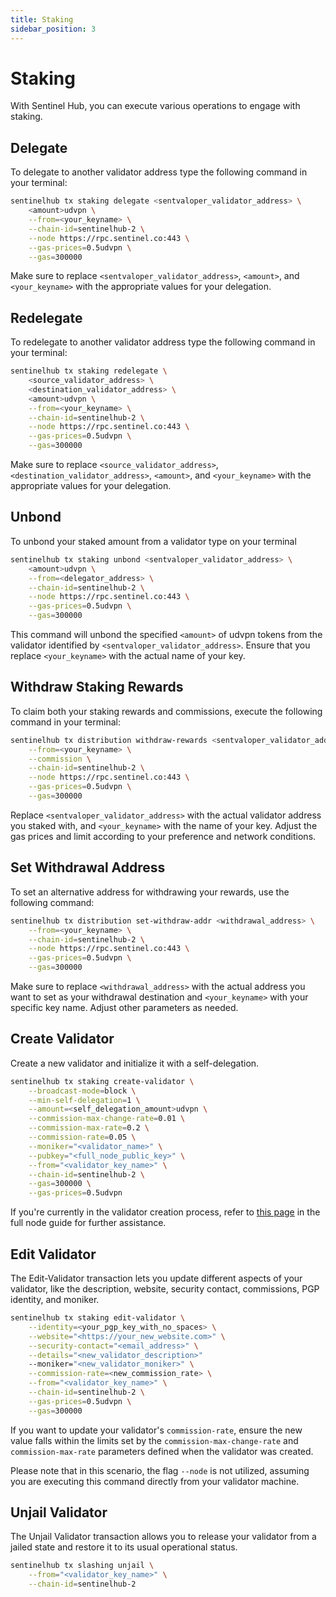 ```yaml
---
title: Staking
sidebar_position: 3
---
```


# Staking

With Sentinel Hub, you can execute various operations to engage with staking.


## Delegate

To delegate to another validator address type the following command in your terminal:

```bash
sentinelhub tx staking delegate <sentvaloper_validator_address> \
    <amount>udvpn \
    --from=<your_keyname> \
    --chain-id=sentinelhub-2 \
    --node https://rpc.sentinel.co:443 \
    --gas-prices=0.5udvpn \
    --gas=300000
```

Make sure to replace `<sentvaloper_validator_address>`, `<amount>`, and `<your_keyname>` with the appropriate values for your delegation.


## Redelegate

To redelegate to another validator address type the following command in your terminal:

```bash
sentinelhub tx staking redelegate \
    <source_validator_address> \
    <destination_validator_address> \
    <amount>udvpn \
    --from=<your_keyname> \
    --chain-id=sentinelhub-2 \
    --node https://rpc.sentinel.co:443 \
    --gas-prices=0.5udvpn \
    --gas=300000
```

Make sure to replace `<source_validator_address>`,  `<destination_validator_address>`, `<amount>`, and `<your_keyname>` with the appropriate values for your delegation.


## Unbond

To unbond your staked amount from a validator type on your terminal

```bash
sentinelhub tx staking unbond <sentvaloper_validator_address> \
    <amount>udvpn \
    --from=<delegator_address> \
    --chain-id=sentinelhub-2 \
    --node https://rpc.sentinel.co:443 \
    --gas-prices=0.5udvpn \
    --gas=300000
```

This command will unbond the specified `<amount>` of udvpn tokens from the validator identified by `<sentvaloper_validator_address>`. Ensure that you replace `<your_keyname>` with the actual name of your key.


## Withdraw Staking Rewards

To claim both your staking rewards and commissions, execute the following command in your terminal:

```bash
sentinelhub tx distribution withdraw-rewards <sentvaloper_validator_address> \
    --from=<your_keyname> \
    --commission \
    --chain-id=sentinelhub-2 \
    --node https://rpc.sentinel.co:443 \
    --gas-prices=0.5udvpn \
    --gas=300000
```

Replace `<sentvaloper_validator_address>` with the actual validator address you staked with, and `<your_keyname>` with the name of your key. Adjust the gas prices and limit according to your preference and network conditions.


## Set Withdrawal Address

To set an alternative address for withdrawing your rewards, use the following command:

```bash
sentinelhub tx distribution set-withdraw-addr <withdrawal_address> \
    --from=<your_keyname> \
    --chain-id=sentinelhub-2 \
    --node https://rpc.sentinel.co:443 \
    --gas-prices=0.5udvpn \
    --gas=300000
```

Make sure to replace `<withdrawal_address>` with the actual address you want to set as your withdrawal destination and `<your_keyname>` with your specific key name. Adjust other parameters as needed.


## Create Validator

Create a new validator and initialize it with a self-delegation.

```bash
sentinelhub tx staking create-validator \
    --broadcast-mode=block \
    --min-self-delegation=1 \
    --amount=<self_delegation_amount>udvpn \
    --commission-max-change-rate=0.01 \
    --commission-max-rate=0.2 \
    --commission-rate=0.05 \
    --moniker="<validator_name>" \
    --pubkey="<full_node_public_key>" \
    --from="<validator_key_name>" \
    --chain-id=sentinelhub-2 \
    --gas=300000 \
    --gas-prices=0.5udvpn
```

If you're currently in the validator creation process, refer to [this page](/full-node-setup/validate/become-validator) in the full node guide for further assistance.


## Edit Validator

The Edit-Validator transaction lets you update different aspects of your validator, like the description, website, security contact, commissions, PGP identity, and moniker.

```bash
sentinelhub tx staking edit-validator \
    --identity=<your_pgp_key_with_no_spaces> \
    --website="<https://your_new_website.com>" \
    --security-contact="<email_address>" \
    --details="<new_validator_description>"
    --moniker="<new_validator_moniker>" \
    --commission-rate=<new_commission_rate> \
    --from="<validator_key_name>" \
    --chain-id=sentinelhub-2 \
    --gas-prices=0.5udvpn \
    --gas=300000
```

If you want to update your validator's `commission-rate`, ensure the new value falls within the limits set by the `commission-max-change-rate` and `commission-max-rate` parameters defined when the validator was created.

Please note that in this scenario, the flag `--node` is not utilized, assuming you are executing this command directly from your validator machine.


## Unjail Validator

The Unjail Validator transaction allows you to release your validator from a jailed state and restore it to its usual operational status.

```bash
sentinelhub tx slashing unjail \
    --from="<validator_key_name>" \
    --chain-id=sentinelhub-2
```